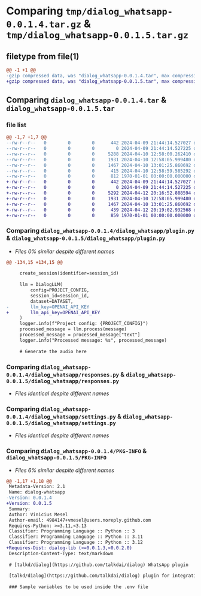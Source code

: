 # Comparing `tmp/dialog_whatsapp-0.0.1.4.tar.gz` & `tmp/dialog_whatsapp-0.0.1.5.tar.gz`

## filetype from file(1)

```diff
@@ -1 +1 @@
-gzip compressed data, was "dialog_whatsapp-0.0.1.4.tar", max compression
+gzip compressed data, was "dialog_whatsapp-0.0.1.5.tar", max compression
```

## Comparing `dialog_whatsapp-0.0.1.4.tar` & `dialog_whatsapp-0.0.1.5.tar`

### file list

```diff
@@ -1,7 +1,7 @@
--rw-r--r--   0        0        0      442 2024-04-09 21:44:14.527027 dialog_whatsapp-0.0.1.4/README.md
--rw-r--r--   0        0        0        0 2024-04-09 21:44:14.527225 dialog_whatsapp-0.0.1.4/dialog_whatsapp/__init__.py
--rw-r--r--   0        0        0     5288 2024-04-10 12:58:00.262410 dialog_whatsapp-0.0.1.4/dialog_whatsapp/plugin.py
--rw-r--r--   0        0        0     1931 2024-04-10 12:58:05.999480 dialog_whatsapp-0.0.1.4/dialog_whatsapp/responses.py
--rw-r--r--   0        0        0     1467 2024-04-10 13:01:25.860692 dialog_whatsapp-0.0.1.4/dialog_whatsapp/settings.py
--rw-r--r--   0        0        0      415 2024-04-10 12:58:59.585292 dialog_whatsapp-0.0.1.4/pyproject.toml
--rw-r--r--   0        0        0      812 1970-01-01 00:00:00.000000 dialog_whatsapp-0.0.1.4/PKG-INFO
+-rw-r--r--   0        0        0      442 2024-04-09 21:44:14.527027 dialog_whatsapp-0.0.1.5/README.md
+-rw-r--r--   0        0        0        0 2024-04-09 21:44:14.527225 dialog_whatsapp-0.0.1.5/dialog_whatsapp/__init__.py
+-rw-r--r--   0        0        0     5292 2024-04-12 20:16:52.888594 dialog_whatsapp-0.0.1.5/dialog_whatsapp/plugin.py
+-rw-r--r--   0        0        0     1931 2024-04-10 12:58:05.999480 dialog_whatsapp-0.0.1.5/dialog_whatsapp/responses.py
+-rw-r--r--   0        0        0     1467 2024-04-10 13:01:25.860692 dialog_whatsapp-0.0.1.5/dialog_whatsapp/settings.py
+-rw-r--r--   0        0        0      439 2024-04-12 20:19:02.932568 dialog_whatsapp-0.0.1.5/pyproject.toml
+-rw-r--r--   0        0        0      859 1970-01-01 00:00:00.000000 dialog_whatsapp-0.0.1.5/PKG-INFO
```

### Comparing `dialog_whatsapp-0.0.1.4/dialog_whatsapp/plugin.py` & `dialog_whatsapp-0.0.1.5/dialog_whatsapp/plugin.py`

 * *Files 0% similar despite different names*

```diff
@@ -134,15 +134,15 @@
 
     create_session(identifier=session_id)
 
     llm = DialogLLM(
         config=PROJECT_CONFIG,
         session_id=session_id,
         dataset=DATASET,
-        llm_key=OPENAI_API_KEY
+        llm_api_key=OPENAI_API_KEY
     )
     logger.info(f"Project config: {PROJECT_CONFIG}")
     processed_message = llm.process(message)
     processed_message = processed_message["text"]
     logger.info("Processed message: %s", processed_message)
 
     # Generate the audio here
```

### Comparing `dialog_whatsapp-0.0.1.4/dialog_whatsapp/responses.py` & `dialog_whatsapp-0.0.1.5/dialog_whatsapp/responses.py`

 * *Files identical despite different names*

### Comparing `dialog_whatsapp-0.0.1.4/dialog_whatsapp/settings.py` & `dialog_whatsapp-0.0.1.5/dialog_whatsapp/settings.py`

 * *Files identical despite different names*

### Comparing `dialog_whatsapp-0.0.1.4/PKG-INFO` & `dialog_whatsapp-0.0.1.5/PKG-INFO`

 * *Files 6% similar despite different names*

```diff
@@ -1,17 +1,18 @@
 Metadata-Version: 2.1
 Name: dialog-whatsapp
-Version: 0.0.1.4
+Version: 0.0.1.5
 Summary: 
 Author: Vinicius Mesel
 Author-email: 4984147+vmesel@users.noreply.github.com
 Requires-Python: >=3.11,<3.13
 Classifier: Programming Language :: Python :: 3
 Classifier: Programming Language :: Python :: 3.11
 Classifier: Programming Language :: Python :: 3.12
+Requires-Dist: dialog-lib (>=0.0.1.3,<0.0.2.0)
 Description-Content-Type: text/markdown
 
 # [talkd/dialog](https://github.com/talkdai/dialog) WhatsApp plugin
 
 [talkd/dialog](https://github.com/talkdai/dialog) plugin for integration with whatsapp, simplifying communication with the whatsapp api
 
 ### Sample variables to be used inside the .env file
```

